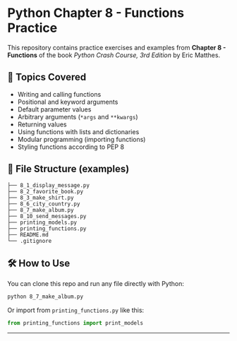 # Python Chapter 8 - Functions Practice

This repository contains practice exercises and examples from **Chapter 8 - Functions** of the book *Python Crash Course, 3rd Edition* by Eric Matthes.

## 📘 Topics Covered
- Writing and calling functions
- Positional and keyword arguments
- Default parameter values
- Arbitrary arguments (`*args` and `**kwargs`)
- Returning values
- Using functions with lists and dictionaries
- Modular programming (importing functions)
- Styling functions according to PEP 8

## 📁 File Structure (examples)
```
├── 8_1_display_message.py
├── 8_2_favorite_book.py
├── 8_3_make_shirt.py
├── 8_6_city_country.py
├── 8_7_make_album.py
├── 8_10_send_messages.py
├── printing_models.py
├── printing_functions.py
├── README.md
└── .gitignore
```

## 🛠️ How to Use
You can clone this repo and run any file directly with Python:
```bash
python 8_7_make_album.py
```
Or import from `printing_functions.py` like this:
```python
from printing_functions import print_models
```

---
